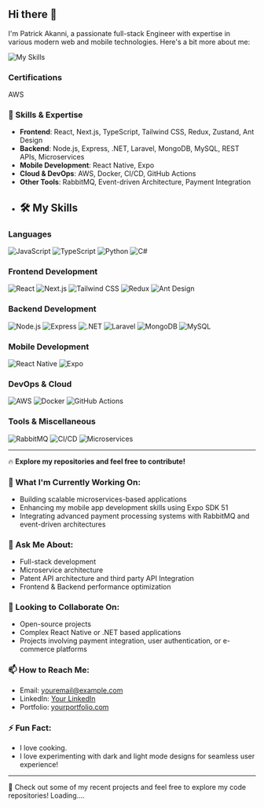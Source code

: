 ## Hi there 👋

I'm Patrick Akanni, a passionate full-stack Engineer with expertise in various modern web and mobile technologies. Here's a bit more about me:

![My Skills](http://github-profile-summary-cards.vercel.app/api/cards/profile-details?username=progolu&theme=default)

### Certifications
AWS

### 🚀 Skills & Expertise
- **Frontend**: React, Next.js, TypeScript, Tailwind CSS, Redux, Zustand, Ant Design
- **Backend**: Node.js, Express, .NET, Laravel, MongoDB, MySQL, REST APIs, Microservices
- **Mobile Development**: React Native, Expo
- **Cloud & DevOps**: AWS, Docker, CI/CD, GitHub Actions
- **Other Tools**: RabbitMQ, Event-driven Architecture, Payment Integration
- ## 🛠️ My Skills

### Languages
![JavaScript](https://img.shields.io/badge/-JavaScript-000?logo=javascript&logoColor=F7DF1E&style=flat)
![TypeScript](https://img.shields.io/badge/-TypeScript-000?logo=typescript&logoColor=007ACC&style=flat)
![Python](https://img.shields.io/badge/-Python-000?logo=python&logoColor=3776AB&style=flat)
![C#](https://img.shields.io/badge/-C%23-000?logo=csharp&logoColor=239120&style=flat)

### Frontend Development
![React](https://img.shields.io/badge/-React-000?logo=react&logoColor=61DAFB&style=flat)
![Next.js](https://img.shields.io/badge/-Next.js-000?logo=next.js&logoColor=FFFFFF&style=flat)
![Tailwind CSS](https://img.shields.io/badge/-Tailwind%20CSS-000?logo=tailwindcss&logoColor=06B6D4&style=flat)
![Redux](https://img.shields.io/badge/-Redux-000?logo=redux&logoColor=764ABC&style=flat)
![Ant Design](https://img.shields.io/badge/-Ant%20Design-000?logo=antdesign&logoColor=0170FE&style=flat)

### Backend Development
![Node.js](https://img.shields.io/badge/-Node.js-000?logo=node.js&logoColor=339933&style=flat)
![Express](https://img.shields.io/badge/-Express-000?logo=express&logoColor=FFFFFF&style=flat)
![.NET](https://img.shields.io/badge/-.NET-000?logo=dotnet&logoColor=512BD4&style=flat)
![Laravel](https://img.shields.io/badge/-Laravel-000?logo=laravel&logoColor=FF2D20&style=flat)
![MongoDB](https://img.shields.io/badge/-MongoDB-000?logo=mongodb&logoColor=47A248&style=flat)
![MySQL](https://img.shields.io/badge/-MySQL-000?logo=mysql&logoColor=4479A1&style=flat)

### Mobile Development
![React Native](https://img.shields.io/badge/-React%20Native-000?logo=react&logoColor=61DAFB&style=flat)
![Expo](https://img.shields.io/badge/-Expo-000?logo=expo&logoColor=000020&style=flat)

### DevOps & Cloud
![AWS](https://img.shields.io/badge/-AWS-000?logo=amazon-aws&logoColor=FF9900&style=flat)
![Docker](https://img.shields.io/badge/-Docker-000?logo=docker&logoColor=2496ED&style=flat)
![GitHub Actions](https://img.shields.io/badge/-GitHub%20Actions-000?logo=githubactions&logoColor=2088FF&style=flat)

### Tools & Miscellaneous
![RabbitMQ](https://img.shields.io/badge/-RabbitMQ-000?logo=rabbitmq&logoColor=FF6600&style=flat)
![CI/CD](https://img.shields.io/badge/-CI%2FCD-000?logo=git&logoColor=F05032&style=flat)
![Microservices](https://img.shields.io/badge/-Microservices-000?style=flat)

---

🔥 **Explore my repositories and feel free to contribute!**


### 🌱 What I'm Currently Working On:
- Building scalable microservices-based applications
- Enhancing my mobile app development skills using Expo SDK 51
- Integrating advanced payment processing systems with RabbitMQ and event-driven architectures

### 💬 Ask Me About:
- Full-stack development
- Microservice architecture
- Patent API architecture and third party API Integration
- Frontend & Backend performance optimization

### 🤝 Looking to Collaborate On:
- Open-source projects
- Complex React Native or .NET based applications
- Projects involving payment integration, user authentication, or e-commerce platforms

### 📫 How to Reach Me:
- Email: [youremail@example.com](mailto:akanniolusegun5@gmail.com)
- LinkedIn: [Your LinkedIn](https://www.linkedin.com/in/olusegunakanni)
- Portfolio: [yourportfolio.com](https://devpat.vercel.app)

### ⚡ Fun Fact:
- I love cooking.
- I love experimenting with dark and light mode designs for seamless user experience!

---

🔗 Check out some of my recent projects and feel free to explore my code repositories!
Loading....

